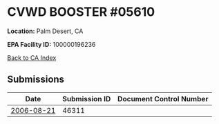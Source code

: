 # CVWD BOOSTER #05610

**Location:** Palm Desert, CA

**EPA Facility ID:** 100000196236

[Back to CA Index](../../index.md)

## Submissions

| Date | Submission ID | Document Control Number |
|------|--------------|-------------------------|
| [2006-08-21](submissions/46311.md) | 46311 |  |
